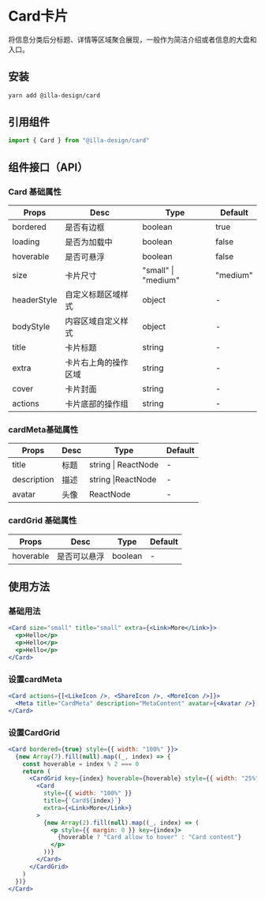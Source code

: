 # Card卡片

将信息分类后分标题、详情等区域聚合展现，一般作为简洁介绍或者信息的大盘和入口。

## 安装

```bash
yarn add @illa-design/card
```

## 引用组件

```jsx
import { Card } from "@illa-design/card"
```

## 组件接口（API）

### Card 基础属性

| Props       | Desc                 | Type                | Default  |
| ----------- | -------------------- | ------------------- | -------- |
| bordered    | 是否有边框           | boolean             | true     |
| loading     | 是否为加载中         | boolean             | false    |
| hoverable   | 是否可悬浮           | boolean             | false    |
| size        | 卡片尺寸             | "small" \| "medium" | "medium" |
| headerStyle | 自定义标题区域样式   | object              | -        |
| bodyStyle   | 内容区域自定义样式   | object              | -        |
| title       | 卡片标题             | string              | -        |
| extra       | 卡片右上角的操作区域 | string              | -        |
| cover       | 卡片封面             | string              | -        |
| actions     | 卡片底部的操作组     | string              | -        |

### cardMeta基础属性

| Props       | Desc | Type                | Default |
| ----------- | ---- | ------------------- | ------- |
| title       | 标题 | string \| ReactNode | -       |
| description | 描述 | string \|ReactNode  | -       |
| avatar      | 头像 | ReactNode           | -       |

### cardGrid 基础属性

| Props     | Desc         | Type    | Default |
| --------- | ------------ | ------- | ------- |
| hoverable | 是否可以悬浮 | boolean | -       |

## 使用方法

### 基础用法

```jsx
<Card size="small" title="small" extra={<Link>More</Link>}>
  <p>Hello</p>
  <p>Hello</p>
  <p>Hello</p>
</Card>
```

### 设置cardMeta

```jsx
<Card actions={[<LikeIcon />, <ShareIcon />, <MoreIcon />]}>
  <Meta title="CardMeta" description="MetaContent" avatar={<Avatar />} />
</Card>
```

### 设置CardGrid

```jsx
<Card bordered={true} style={{ width: "100%" }}>
  {new Array(7).fill(null).map((_, index) => {
    const hoverable = index % 2 === 0
    return (
      <CardGrid key={index} hoverable={hoverable} style={{ width: "25%" }}>
        <Card
          style={{ width: "100%" }}
          title={`Card${index}`}
          extra={<Link>More</Link>}
        >
          {new Array(2).fill(null).map((_, index) => (
            <p style={{ margin: 0 }} key={index}>
              {hoverable ? "Card allow to hover" : "Card content"}
            </p>
          ))}
        </Card>
      </CardGrid>
    )
  })}
</Card>
```

